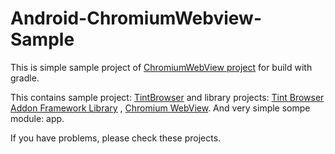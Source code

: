 # Android-ChromiumWebview-Sample

This is simple sample project of [ChromiumWebView project](https://github.com/mogoweb/chromium_webview) for build with gradle.

This contains sample project: [TintBrowser](https://github.com/mogoweb/TintBrowser) and library projects: [Tint Browser Addon Framework Library](https://github.com/Anasthase/TintBrowserAddonFrameworkLibrary) , [Chromium WebView](https://github.com/mogoweb/chromium_webview).
And very simple sompe module: app.

If you have problems, please check these projects.
